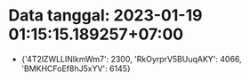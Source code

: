 # Data tanggal: 2023-01-19 01:15:15.189257+07:00

* {'4T2lZWLLINlkmWm7': 2300, 'RkOyrprV5BUuqAKY': 4066, 'BMKHCFoEf8hJ5xYV': 6145}

